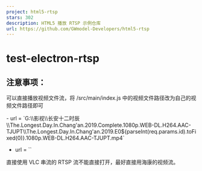 ```yaml
---
project: html5-rtsp
stars: 302
description: HTML5 播放 RTSP 示例仓库
url: https://github.com/GWmodel-Developers/html5-rtsp
---
```


test-electron-rtsp
==================

注意事项：
-----

可以直接播放视频文件流，将 /src/main/index.js 中的视频文件路径改为自己的视频文件路径即可

\- url = \`G:\\\\影视\\\\长安十二时辰\\\\The.Longest.Day.In.Chang'an.2019.Complete.1080p.WEB-DL.H264.AAC-TJUPT\\\\The.Longest.Day.In.Chang'an.2019.E0${parseInt(req.params.id).toFixed(0)}.1080p.WEB-DL.H264.AAC-TJUPT.mp4\`
+ url = \`\`

直接使用 VLC 串流的 RTSP 流不能直接打开，最好直接用海康的视频流。
